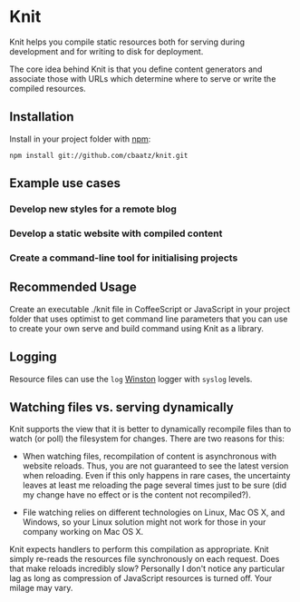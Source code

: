 Knit
====

Knit helps you compile static resources both for serving during development and
for writing to disk for deployment.

The core idea behind Knit is that you define content generators and associate those with URLs which determine where to serve or write the compiled resources.

Installation
------------

Install in your project folder with [npm](http://npmjs.org/):

    npm install git://github.com/cbaatz/knit.git

Example use cases
-----------------

### Develop new styles for a remote blog

### Develop a static website with compiled content

### Create a command-line tool for initialising projects

Recommended Usage
-----------------

Create an executable ./knit file in CoffeeScript or JavaScript in your project
folder that uses optimist to get command line parameters that you can use to
create your own serve and build command using Knit as a library.

Logging
-------

Resource files can use the `log`
[Winston](https://github.com/flatiron/winston) logger with `syslog`
levels.

Watching files vs. serving dynamically
--------------------------------------

Knit supports the view that it is better to dynamically recompile
files than to watch (or poll) the filesystem for changes. There are
two reasons for this:

* When watching files, recompilation of content is asynchronous with
website reloads. Thus, you are not guaranteed to see the latest
version when reloading. Even if this only happens in rare cases, the
uncertainty leaves at least me reloading the page several times just
to be sure (did my change have no effect or is the content not
recompiled?).

* File watching relies on different technologies on Linux, Mac OS X,
and Windows, so your Linux solution might not work for those in your
company working on Mac OS X.

Knit expects handlers to perform this compilation as appropriate.
Knit simply re-reads the resources file synchronously on each
request. Does that make reloads incredibly slow? Personally I don't
notice any particular lag as long as compression of JavaScript
resources is turned off. Your milage may vary.

